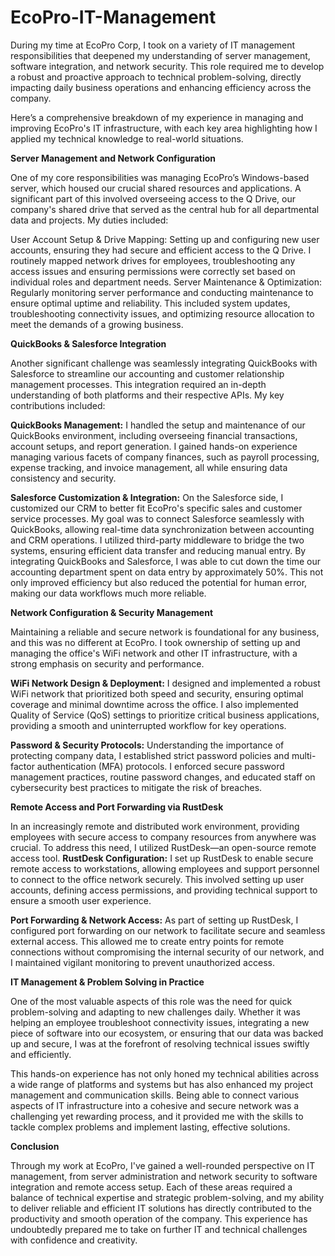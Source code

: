 # EcoPro-IT-Management
During my time at EcoPro Corp, I took on a variety of IT management responsibilities that deepened my understanding of server management, software integration, and network security. This role required me to develop a robust and proactive approach to technical problem-solving, directly impacting daily business operations and enhancing efficiency across the company.

Here’s a comprehensive breakdown of my experience in managing and improving EcoPro's IT infrastructure, with each key area highlighting how I applied my technical knowledge to real-world situations.

**Server Management and Network Configuration**

One of my core responsibilities was managing EcoPro’s Windows-based server, which housed our crucial shared resources and applications. A significant part of this involved overseeing access to the Q Drive, our company's shared drive that served as the central hub for all departmental data and projects. My duties included:

  User Account Setup & Drive Mapping: Setting up and configuring new user accounts, ensuring they had secure and efficient access to the Q Drive. I routinely mapped network drives for employees, troubleshooting any access issues and ensuring permissions were correctly set based on individual roles and department needs.
  Server Maintenance & Optimization: Regularly monitoring server performance and conducting maintenance to ensure optimal uptime and reliability. This included system updates, troubleshooting connectivity issues, and optimizing resource allocation to meet the demands of a growing business.
  
**QuickBooks & Salesforce Integration**

Another significant challenge was seamlessly integrating QuickBooks with Salesforce to streamline our accounting and customer relationship management processes. This integration required an in-depth understanding of both platforms and their respective APIs. My key contributions included:

  **QuickBooks Management:** I handled the setup and maintenance of our QuickBooks environment, including overseeing financial transactions, account setups, and report generation. I gained hands-on experience managing various facets of company finances, such as payroll processing, expense tracking, and invoice management, all while ensuring data consistency and security.
 
  **Salesforce Customization & Integration:** On the Salesforce side, I customized our CRM to better fit EcoPro's specific sales and customer service processes. My goal was to connect Salesforce seamlessly with QuickBooks, allowing real-time data synchronization between accounting and CRM operations. I utilized third-party middleware to bridge the two systems, ensuring efficient data transfer and reducing manual entry.
  By integrating QuickBooks and Salesforce, I was able to cut down the time our accounting department spent on data entry by approximately 50%. This not only improved efficiency but also reduced the potential for human error, making our data workflows much more reliable.

**Network Configuration & Security Management**

Maintaining a reliable and secure network is foundational for any business, and this was no different at EcoPro. I took ownership of setting up and managing the office's WiFi network and other IT infrastructure, with a strong emphasis on security and performance.

  **WiFi Network Design & Deployment:** I designed and implemented a robust WiFi network that prioritized both speed and security, ensuring optimal coverage and minimal downtime across the office. I also implemented Quality of Service (QoS) settings to prioritize critical business applications, providing a smooth and uninterrupted workflow for key operations.
 
  **Password & Security Protocols:** Understanding the importance of protecting company data, I established strict password policies and multi-factor authentication (MFA) protocols. I enforced secure password management practices, routine password changes, and educated staff on cybersecurity best practices to mitigate the risk of breaches.
  
**Remote Access and Port Forwarding via RustDesk**

  In an increasingly remote and distributed work environment, providing employees with secure access to company resources from anywhere was crucial. To address this need, I utilized RustDesk—an open-source remote access tool.
**RustDesk Configuration:** I set up RustDesk to enable secure remote access to workstations, allowing employees and support personnel to connect to the office network securely. This involved setting up user accounts, defining access permissions, and providing technical support to ensure a smooth user experience.

**Port Forwarding & Network Access:** As part of setting up RustDesk, I configured port forwarding on our network to facilitate secure and seamless external access. This allowed me to create entry points for remote connections without compromising the internal security of our network, and I maintained vigilant monitoring to prevent unauthorized access.

**IT Management & Problem Solving in Practice**

One of the most valuable aspects of this role was the need for quick problem-solving and adapting to new challenges daily. Whether it was helping an employee troubleshoot connectivity issues, integrating a new piece of software into our ecosystem, or ensuring that our data was backed up and secure, I was at the forefront of resolving technical issues swiftly and efficiently.

This hands-on experience has not only honed my technical abilities across a wide range of platforms and systems but has also enhanced my project management and communication skills. Being able to connect various aspects of IT infrastructure into a cohesive and secure network was a challenging yet rewarding process, and it provided me with the skills to tackle complex problems and implement lasting, effective solutions.

**Conclusion**

Through my work at EcoPro, I've gained a well-rounded perspective on IT management, from server administration and network security to software integration and remote access setup. Each of these areas required a balance of technical expertise and strategic problem-solving, and my ability to deliver reliable and efficient IT solutions has directly contributed to the productivity and smooth operation of the company. This experience has undoubtedly prepared me to take on further IT and technical challenges with confidence and creativity.
